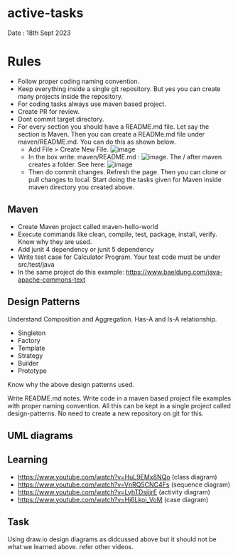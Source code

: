 # active-tasks

Date : 18th Sept 2023

# Rules
- Follow proper coding naming convention. 
- Keep everything inside a single git repository. But yes you can create many projects inside the repository.
- For coding tasks always use maven based project.
- Create PR for review.
- Dont commit target directory.
- For every section you should have a README.md file. Let say the section is Maven. Then you can create a READMe.md file under maven/README.md. You can do this
  as shown below.
  - Add File > Create New File. ![image](https://github.com/one-note/active-tasks/assets/17001948/4e67b907-33e0-41e0-9c14-28fc21cf6865)
  - In the box write: maven/README.md : ![image](https://github.com/one-note/active-tasks/assets/17001948/97bc962d-cc66-49c9-a3bd-cf12546dae43). The / after maven
    creates a folder. See here: ![image](https://github.com/one-note/active-tasks/assets/17001948/291c96cd-0c91-44d0-902e-477b5526480d)
  - Then do commit changes. Refresh the page. Then you can clone or pull changes to local. Start doing the tasks given for Maven inside maven directory you created
    above.  

  
## Maven

- Create Maven project called maven-hello-world
- Execute commands like clean, compile, test, package, install, verify. Know why they are used.
- Add junit 4 dependency or junit 5 dependency
- Write test case for Calculator Program. Your test code must be under src/test/java
- In the same project do this example: https://www.baeldung.com/java-apache-commons-text


## Design Patterns

Understand Composition and Aggregation. Has-A and Is-A relationship.

- Singleton
- Factory
- Template
- Strategy
- Builder
- Prototype

Know why the above design patterns used.

Write README.md notes. Write code in a maven based project file examples with proper naming convention. All this can be kept in a single project called
design-patterns. No need to create a new repository on git for this.

## UML diagrams

Learning
---

- https://www.youtube.com/watch?v=HuL9EMx8NQo (class diagram)
- https://www.youtube.com/watch?v=VnRQ5CNC4Fs (sequence diagram)
- https://www.youtube.com/watch?v=LyhTDsjjjrE (activity diagram)
- https://www.youtube.com/watch?v=Hj6Lkoi_VoM (case diagram)

Task
---

Using draw.io design diagrams as didcussed above but it should not be what we learned above. refer other videos.
